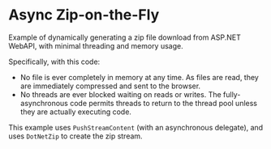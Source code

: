 # Async Zip-on-the-Fly

Example of dynamically generating a zip file download from ASP.NET WebAPI, with minimal threading and memory usage.

Specifically, with this code:
- No file is ever completely in memory at any time. As files are read, they are immediately compressed and sent to the browser.
- No threads are ever blocked waiting on reads or writes. The fully-asynchronous code permits threads to return to the thread pool unless they are actually executing code.

This example uses `PushStreamContent` (with an asynchronous delegate), and uses `DotNetZip` to create the zip stream.